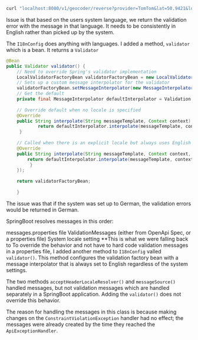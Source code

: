 ```bash
curl "localhost:8080/v1/geocoder/reverse?provider=TomTom&lat=50.9421&lon=6.9578&limit=1000" -H "Accept: application/json, application/problem+json" -H "Authorization: Bearer eyJhbGciOiJIUzUxMiJ9.eyJzdWIiOiJrZWl0aEBpbmZvd2FyZS5kZSIsImF1dGgiOiJST0xFX1JPT1QiLCJpZCI6MTA4NTc5MywiY29tcGFueUlkIjoxLCJleHAiOjE3MzUxMTkxMTV9.VckKmJIXQxIlo2k8heVZmwaE-hxQ6hz7vRF2VVHbOzGgndRvltPqHyZgWNzLEbxsCFpuY9DF37pQgrytkJLQKA" -H "Content-Type: application/json"
```

Issue is that based on the users system language, we return the validation error with the message in that language. It needs to be consistently in English rather than picked up by the system. 

The `I18nConfig` does anything with languages. I added a method, `validator` which is a bean. It returns a `Validator`

```java
@Bean
public Validator validator() {
	// Need to override Spring's validator implementation
	LocalValidatorFactoryBean validatorFactoryBean = new LocalValidatorFactoryBean();
	// Sets up a custom message interpolator for the validator
	validatorFactoryBean.setMessageInterpolator(new MessageInterpolator() {
	// Get the default
	private final MessageInterpolator defaultInterpolator = Validation.byDefaultProvider().configure().getDefaultMessageInterpolator();
	                
	// Override default when no locale is specified 
	@Override
	public String interpolate(String messageTemplate, Context context) {
	        return defaultInterpolator.interpolate(messageTemplate, context, Locale.ENGLISH);
	 }
	                
	// Called when there is an explicit locale but always uses English
	@Override
	public String interpolate(String messageTemplate, Context context, Locale locale) {
	    return defaultInterpolator.interpolate(messageTemplate, context, Locale.ENGLISH);
		 }
	});
	            
	return validatorFactoryBean;
	            
	}
```

The issue was that if the system was set up to German, the validation errors would be returned in German.

SpringBoot resolves messages in this order:

messages.properties file ValidationMessages (either from OpenApi Spec, or a properties file) System locale setting **This is what we were falling back to To override the behavior and not have to hard code validation messages in a properties file, I added another method to `I18nConfig` valled `validator()`. This method configures the validation factory bean with a message interpolator that is always set to English regardless of the system settings.

The two methods `acceptHeaderLocaleResolver()` and `messageSource()` handled messages, but not validation messages which are handled separately in a SpringBoot application. Adding the `validator()` does not override this behavior.

The reason for handling the messages in this class is because making changes on the `ConstraintViolationException` handler had no effect; the messages were already created by the time they reached the `ApiExceptionHandler`.